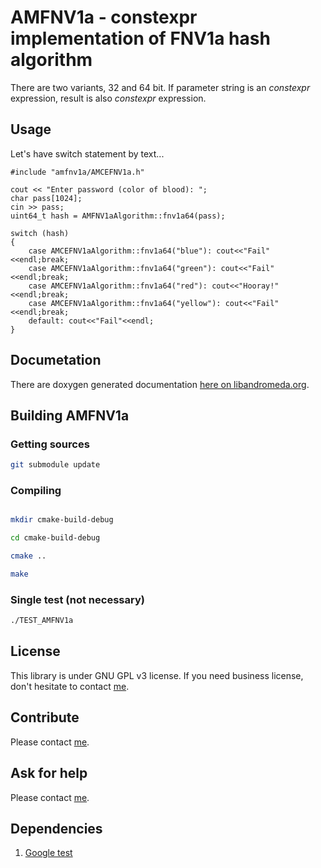# AMFNV1a - constexpr implementation of FNV1a hash algorithm

There are two variants, 32 and 64 bit. If parameter string is an *constexpr* expression, result is also *constexpr* expression.

## Usage

Let's have switch statement by text...

    #include "amfnv1a/AMCEFNV1a.h"

    cout << "Enter password (color of blood): ";
   	char pass[1024];
   	cin >> pass;
   	uint64_t hash = AMFNV1aAlgorithm::fnv1a64(pass);

   	switch (hash)
   	{
       	case AMCEFNV1aAlgorithm::fnv1a64("blue"): cout<<"Fail"<<endl;break;
       	case AMCEFNV1aAlgorithm::fnv1a64("green"): cout<<"Fail"<<endl;break;
       	case AMCEFNV1aAlgorithm::fnv1a64("red"): cout<<"Hooray!"<<endl;break;
       	case AMCEFNV1aAlgorithm::fnv1a64("yellow"): cout<<"Fail"<<endl;break;
       	default: cout<<"Fail"<<endl;
   	}

## Documetation

There are doxygen generated documentation [here on libandromeda.org](http://libandromeda.org/amfnv1a/latest/).

## Building AMFNV1a

### Getting sources

```bash
git submodule update
```

### Compiling

```bash

mkdir cmake-build-debug

cd cmake-build-debug

cmake ..

make
```

### Single test (not necessary)

```bash
./TEST_AMFNV1a
```

## License

This library is under GNU GPL v3 license. If you need business license, don't hesitate to contact [me](mailto:zdenek.skulinek\@robotea.com\?subject\=License%20for%20AMFNV1a).

## Contribute

Please contact [me](mailto:zdenek.skulinek\@robotea.com\?subject\=License%20for%20AMFNV1a).

## Ask for help

Please contact [me](mailto:zdenek.skulinek\@robotea.com\?subject\=Consultation).

## Dependencies

1. [Google test](https://github.com/google/googletest.git)
